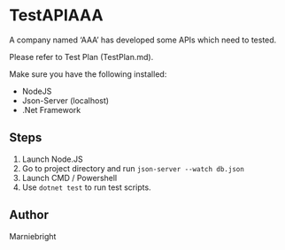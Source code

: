 # TestAPIAAA

A company named ‘AAA’ has developed some APIs which need to tested.

Please refer to Test Plan (TestPlan.md).

Make sure you have the following installed:
* NodeJS
* Json-Server (localhost)
* .Net Framework

## Steps
1. Launch Node.JS 
1. Go to project directory and run `json-server --watch db.json` 
1. Launch CMD / Powershell
1. Use `dotnet test` to run test scripts.

## Author
Marniebright